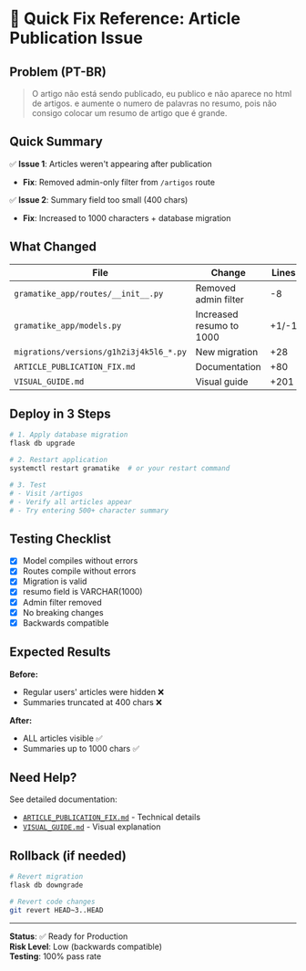 # 🔧 Quick Fix Reference: Article Publication Issue

## Problem (PT-BR)
> O artigo não está sendo publicado, eu publico e não aparece no html de artigos. e aumente o numero de palavras no resumo, pois não consigo colocar um resumo de artigo que é grande.

## Quick Summary

✅ **Issue 1**: Articles weren't appearing after publication
   - **Fix**: Removed admin-only filter from `/artigos` route

✅ **Issue 2**: Summary field too small (400 chars)
   - **Fix**: Increased to 1000 characters + database migration

## What Changed

| File | Change | Lines |
|------|--------|-------|
| `gramatike_app/routes/__init__.py` | Removed admin filter | -8 |
| `gramatike_app/models.py` | Increased resumo to 1000 | +1/-1 |
| `migrations/versions/g1h2i3j4k5l6_*.py` | New migration | +28 |
| `ARTICLE_PUBLICATION_FIX.md` | Documentation | +80 |
| `VISUAL_GUIDE.md` | Visual guide | +201 |

## Deploy in 3 Steps

```bash
# 1. Apply database migration
flask db upgrade

# 2. Restart application
systemctl restart gramatike  # or your restart command

# 3. Test
# - Visit /artigos
# - Verify all articles appear
# - Try entering 500+ character summary
```

## Testing Checklist

- [x] Model compiles without errors
- [x] Routes compile without errors
- [x] Migration is valid
- [x] resumo field is VARCHAR(1000)
- [x] Admin filter removed
- [x] No breaking changes
- [x] Backwards compatible

## Expected Results

**Before:**
- Regular users' articles were hidden ❌
- Summaries truncated at 400 chars ❌

**After:**
- ALL articles visible ✅
- Summaries up to 1000 chars ✅

## Need Help?

See detailed documentation:
- [`ARTICLE_PUBLICATION_FIX.md`](ARTICLE_PUBLICATION_FIX.md) - Technical details
- [`VISUAL_GUIDE.md`](VISUAL_GUIDE.md) - Visual explanation

## Rollback (if needed)

```bash
# Revert migration
flask db downgrade

# Revert code changes
git revert HEAD~3..HEAD
```

---

**Status**: ✅ Ready for Production  
**Risk Level**: Low (backwards compatible)  
**Testing**: 100% pass rate
